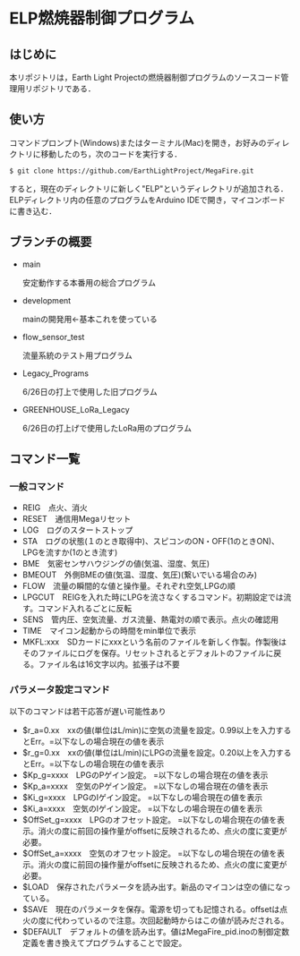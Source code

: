 # ELP燃焼器制御プログラム

## はじめに
本リポジトリは，Earth Light Projectの燃焼器制御プログラムのソースコード管理用リポジトリである．

## 使い方
コマンドプロンプト(Windows)またはターミナル(Mac)を開き，お好みのディレクトリに移動したのち，次のコードを実行する．

```
$ git clone https://github.com/EarthLightProject/MegaFire.git
```

すると，現在のディレクトリに新しく"ELP"というディレクトリが追加される．
ELPディレクトリ内の任意のプログラムをArduino IDEで開き，マイコンボードに書き込む．

## ブランチの概要
- main

  安定動作する本番用の総合プログラム

- development

  mainの開発用←基本これを使っている

- flow_sensor_test

  流量系統のテスト用プログラム

- Legacy_Programs

  6/26日の打上で使用した旧プログラム

- GREENHOUSE_LoRa_Legacy

  6/26日の打上げで使用したLoRa用のプログラム

## コマンド一覧 
### 一般コマンド
- REIG　点火、消火  
- RESET　通信用Megaリセット  
- LOG　ログのスタートストップ  
- STA　ログの状態(１のとき取得中)、スピコンのON・OFF(1のときON)、LPGを流すか(1のとき流す)  
- BME　気密センサハウジングの値(気温、湿度、気圧)  
- BMEOUT　外側BMEの値(気温、湿度、気圧)(繋いでいる場合のみ)  
- FLOW　流量の瞬間的な値と操作量。それぞれ空気,LPGの順  
- LPGCUT　REIGを入れた時にLPGを流さなくするコマンド。初期設定では流す。コマンド入れるごとに反転    
- SENS　管内圧、空気流量、ガス流量、熱電対の順で表示。点火の確認用  
- TIME　マイコン起動からの時間をmin単位で表示  
- MKFL:xxx　SDカードにxxxという名前のファイルを新しく作製。作製後はそのファイルにログを保存。リセットされるとデフォルトのファイルに戻る。ファイル名は16文字以内。拡張子は不要  
### パラメータ設定コマンド
以下のコマンドは若干応答が遅い可能性あり
- $r_a=0.xx　xxの値(単位はL/min)に空気の流量を設定。0.99以上を入力するとErr。=以下なしの場合現在の値を表示    
- $r_g=0.xx　xxの値(単位はL/min)にLPGの流量を設定。0.20以上を入力するとErr。=以下なしの場合現在の値を表示   
- $Kp_g=xxxx　LPGのPゲイン設定。  =以下なしの場合現在の値を表示  
- $Kp_a=xxxx　空気のPゲイン設定。  =以下なしの場合現在の値を表示   
- $Ki_g=xxxx　LPGのIゲイン設定。  =以下なしの場合現在の値を表示   
- $Ki_a=xxxx　空気のIゲイン設定。  =以下なしの場合現在の値を表示  
- $OffSet_g=xxxx　LPGのオフセット設定。 =以下なしの場合現在の値を表示。消火の度に前回の操作量がoffsetに反映されるため、点火の度に変更が必要。  
- $OffSet_a=xxxx　空気のオフセット設定。 =以下なしの場合現在の値を表示。消火の度に前回の操作量がoffsetに反映されるため、点火の度に変更が必要。  
- $LOAD　保存されたパラメータを読み出す。新品のマイコンは空の値になっている。  
- $SAVE　現在のパラメータを保存。電源を切っても記憶される。offsetは点火の度に代わっているので注意。次回起動時からはこの値が読みだされる。  
- $DEFAULT　デフォルトの値を読み出す。値はMegaFire_pid.inoの制御定数定義を書き換えてプログラムすることで設定。  

